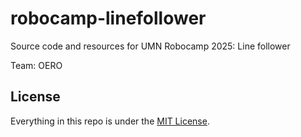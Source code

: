 # robocamp-linefollower

Source code and resources for UMN Robocamp 2025: Line follower

Team: OERO

## License

Everything in this repo is under the [MIT License](LICENSE).
